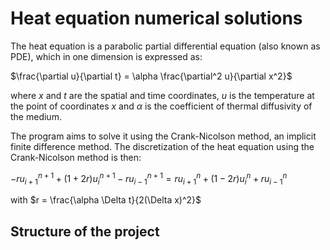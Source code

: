 <h1>Heat equation numerical solutions</h1>
The heat equation is a parabolic partial differential equation (also known as PDE), which in one dimension is expressed as:

$\frac{\partial u}{\partial t} = \alpha \frac{\partial^2 u}{\partial x^2}$

where $x$ and $t$ are the spatial and time coordinates, $u$ is the temperature at the point of coordinates $x$ and $\alpha$ is the coefficient of thermal diffusivity of the medium.

The program aims to solve it using the Crank-Nicolson method, an implicit finite difference method.
The discretization of the heat equation using the Crank-Nicolson method is then:

$-r u_{i+1}^{n+1} + (1 + 2r)u_i^{n+1} - r u_{i-1}^{n+1} = r u_{i+1}^n + (1 - 2r) u_i^n + r u_{i-1}^n$

with $r = \frac{\alpha \Delta t}{2(\Delta x)^2}$

<h2>Structure of the project</h2>
